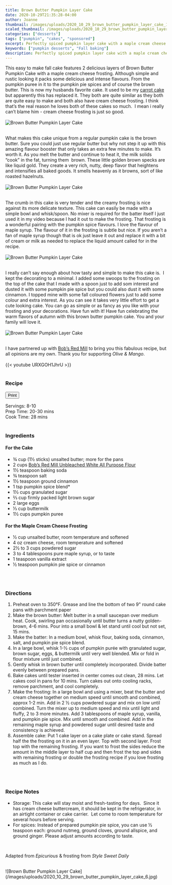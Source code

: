 ```yaml
---
title: Brown Butter Pumpkin Layer Cake
date: 2020-10-29T21:35:28-04:00
author: Joanne
thumbnail: /images/uploads/2020_10_29_brown_butter_pumpkin_layer_cake_1.jpg
scaled_thumbnail: /images/uploads/2020_10_29_brown_butter_pumpkin_layer_cake_0.jpg
categories: ["desserts"]
tags: ["pumpkin", "cakes", "sponsored"]
excerpt: Perfectly spiced pumpkin layer cake with a maple cream cheese frosting 
keywords: ["pumpkin desserts", "Fall baking"]
description: Perfectly spiced pumpkin layer cake with a maple cream cheese frosting 
---
```

<span class="blog-text">

This easy to make fall cake features 2 delicious layers of Brown Butter Pumpkin Cake with a maple cream cheese frosting. Although simple and rustic looking it packs some delicious and intense flavours. From the pumpkin puree in it to the pumpkin pie spices and of course the brown butter. This is now my husbands favorite cake. It used to be my [carrot cake](https://www.oliveandmango.com/make-the-perfect-carrot-cake/) but apparently this has replaced it. They both are quite similar as they both are quite easy to make and both also have cream cheese frosting. I think that’s the real reason he loves both of these cakes so much.  I mean i really can’t blame him - cream cheese frosting is just so good. 
</br>
</br>
![Brown Butter Pumpkin Layer Cake](/images/uploads/2020_10_29_brown_butter_pumpkin_layer_cake_2.jpg)
</br>
</br>

What makes this cake unique from a regular pumpkin cake is the brown butter. Sure you could just use regular butter but why not step it up with this amazing flavour booster that only takes an extra few minutes to make. It’s worth it. As you melt the butter and continue to heat it, the milk solids “cook” in the fat, turning them  brown. These little golden brown specks are like liquid gold. They create a very rich, nutty, deep flavor that heightens and intensifies all baked goods. It smells heavenly as it browns, sort of like roasted hazelnuts. 
</br>
</br>
![Brown Butter Pumpkin Layer Cake](/images/uploads/2020_10_29_brown_butter_pumpkin_layer_cake_3.jpg)
</br>
</br>

The crumb in this cake is very tender and the creamy frosting is nice against its more delicate texture. This cake can easily be made with a simple bowl and whisk/spoon. No mixer is required for the batter itself I just used it in my video because I had it out to make the frosting. That frosting is a wonderful pairing with the pumpkin spice flavours. I love the flavour of maple syrup. The flavour of it in the frosting is subtle but nice. If you aren’t a fan of maple syrup though that is ok just leave it out and replace it with a bit of cream or milk as needed to replace the liquid amount called for in the recipe.
</br>
</br>
![Brown Butter Pumpkin Layer Cake](/images/uploads/2020_10_29_brown_butter_pumpkin_layer_cake_4.jpg)
</br>
</br>

I really can’t say enough about how tasty and simple to make this cake is.  I kept the decorating to a minimal. I added some swoops to the frosting on the top of the cake that I made with a spoon just to add som interest and dusted it with some pumpkin pie spice but you could also dust it with some cinnamon. I topped mine with some fall coloured flowers just to add some colour and extra interest. As you can see it takes very little effort to get a cute looking cake. You can go as simple or as fancy as you like with your frosting and your decorations. Have fun with it! Have fun celebrating the warm flavors of autumn with this brown butter pumpkin cake. You and your family will love it.
</br>
</br>
![Brown Butter Pumpkin Layer Cake](/images/uploads/2020_10_29_brown_butter_pumpkin_layer_cake_5.jpg)
</br>
</br>

I have partnered up with <span class="highlight"><a rel="nofollow" href="https://www.bobsredmill.com/?utm_source=TheOliveAndMango&utm_medium=influencer&utm_campaign=bobsredmill">Bob’s Red Mill</a></span> to bring you this fabulous recipe, but all opinions are my own. Thank you for supporting _Olive & Mango_.
</br>
</br>
{{< youtube URXGOH1JhrU >}}
</br>
</br>
</span>

### Recipe
<div print_button><form>
<input type="button" value="Print" class="btn__print" onClick="window.print()">
</form></div>

<div>Servings: <span itemprop="recipeYield">8-10</div>
<div>Prep Time: <meta itemprop="prepTime" content="PT30M">20-30 mins</div>
<div>Cook Time: <meta itemprop="cookTime" content="PT28M">28 mins</div>
</br>

### Ingredients
#### For the Cake

* <span itemprop="recipeIngredient">&frac34; cup (1&frac12; sticks) unsalted butter; more for the pans</span>
* <span itemprop="recipeIngredient">2 cups <span class="highlight"><a rel="nofollow" href="https://www.bobsredmill.com/unbleached-all-purpose-white-flour.html">Bob’s Red Mill Unbleached White All Purpose Flour</a></span> </span>
* <span itemprop="recipeIngredient">1­&frac12; teaspoon baking soda</span>
* <span itemprop="recipeIngredient">&frac34; teaspoon salt</span>
* <span itemprop="recipeIngredient">1­&frac12; teaspoon ground cinnamon</span>
* <span itemprop="recipeIngredient">1 tsp pumpkin spice blend*</span>
* <span itemprop="recipeIngredient">1­&frac12; cups granulated sugar</span>
* <span itemprop="recipeIngredient">&frac23; cup firmly packed light brown sugar</span>
* <span itemprop="recipeIngredient">2 large eggs</span>
* <span itemprop="recipeIngredient">&frac13; cup buttermilk</span>
* <span itemprop="recipeIngredient">1&frac12; cups pumpkin puree</span>

#### For the Maple Cream Cheese Frosting

* <span itemprop="recipeIngredient">&frac12; cup unsalted butter, room temperature and softened</span>
* <span itemprop="recipeIngredient">4 oz cream cheese, room temperature and softened</span>
* <span itemprop="recipeIngredient">2&frac12; to 3 cups powdered sugar</span>
* <span itemprop="recipeIngredient">3 to 4 tablespoons pure maple syrup, or to taste</span>
* <span itemprop="recipeIngredient">1 teaspoon vanilla extract</span>
* <span itemprop="recipeIngredient">&frac12; teaspoon pumpkin pie spice or cinnamon </span>
</br>
</br>

### Directions 

1. Preheat oven to 350°F.  Grease and line the bottom of two 9" round cake pans with parchment paper 
1. Make the brown butter: Melt butter in a small saucepan over medium heat. Cook, swirling pan occasionally until butter turns a nutty golden-brown, 4-6 mins. Pour into a small bowl & let stand until cool but not set, 15 mins.
1. Make the batter: In a medium bowl, whisk flour, baking soda, cinnamon, salt, and pumpkin pie spice blend. 
1. In a large bowl, whisk 1-&frac12; cups of pumpkin purée with granulated sugar, brown sugar, eggs, & buttermilk until very well blended. Mix or fold in flour mixture until just combined. 
1. Gently whisk in brown butter until completely incorporated. Divide batter evenly between prepared pans. 
1. Bake cakes until tester inserted in center comes out clean, 28 mins. Let cakes cool in pans for 10 mins. Turn cakes out onto cooling racks, remove parchment, and cool completely. 
1. Make the frosting: In a large bowl and using a mixer, beat the butter and cream cheese together on medium speed until smooth and combined, approx 1-2 min. Add in 2 &frac12; cups powdered sugar and mix on low until combined.  Turn the mixer up to medium speed and mix until light and fluffy, 2 to 3 more minutes.  Add 3 tablespoons of maple syrup, vanilla, and pumpkin pie spice. Mix until smooth and combined.  Add in the remaining maple syrup and powdered sugar until desired taste and consistency is achieved. 
1. Assemble cake: Put 1 cake layer on a cake plate or cake stand. Spread half the the frosting on it in an even layer. Top  with second layer. Frost top with the remaining frosting. If you want to frost the sides reduce the amount in the middle layer to half cup and then frost the top and sides with remaining frosting or double the frosting recipe if you love frosting as much as I do. 
</br>
</br>

### Recipe Notes

* Storage: This cake will stay moist and fresh-tasting for days.  Since it has cream cheese buttercream, it should be kept in the refrigerator, in an airtight container or cake carrier.  Let come to room temperature for several hours before serving.
* For spices: Instead of prepared pumpkin pie spice, you can use &frac12; teaspoon each: ground nutmeg, ground cloves, ground allspice, and ground ginger. Please adjust amounts according to taste. 
</br>

Adapted from _Epicurious_ &amp; frosting from _Style Sweet Daily_ 

</br>
![Brown Butter Pumpkin Layer Cake](/images/uploads/2020_10_29_brown_butter_pumpkin_layer_cake_6.jpg)